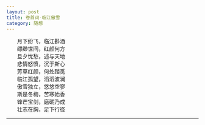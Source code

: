 ```yaml
---
layout: post  
title: 卷首词-临江傲雪  
category: 随想  
---
```

&emsp;&emsp;月下纷飞，临江斟酒  
&emsp;&emsp;缥缈世间，红颜何方  
&emsp;&emsp;旦夕忧愁，述与天地  
&emsp;&emsp;悲情怒愤，沉于斯心  
&emsp;&emsp;芳草红颜，何处踏觅  
&emsp;&emsp;临江孤望，滔滔波澜  
&emsp;&emsp;傲雪独立，悠悠空寥  
&emsp;&emsp;斯是冬梅，苦寒始香  
&emsp;&emsp;锋芒宝剑，磨砺乃成  
&emsp;&emsp;壮志在胸，足下行径  
- - -